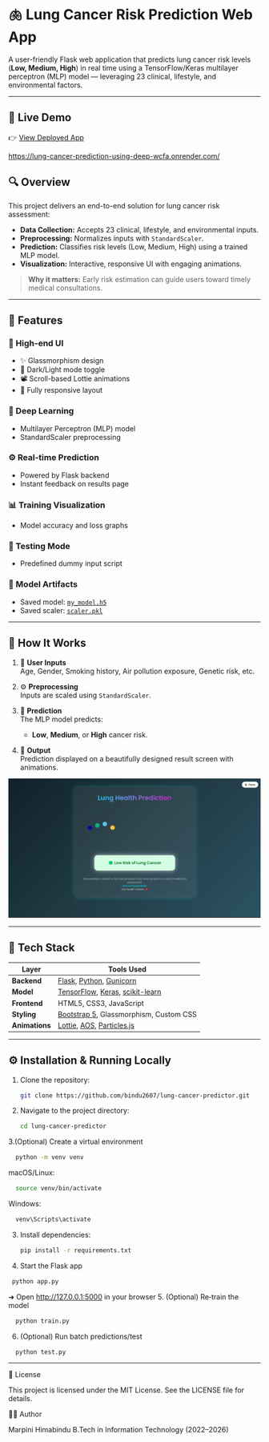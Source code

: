 # 🫁 Lung Cancer Risk Prediction Web App

A user-friendly Flask web application that predicts lung cancer risk levels (**Low, Medium, High**) in real time using a TensorFlow/Keras multilayer perceptron (MLP) model — leveraging 23 clinical, lifestyle, and environmental factors.

---

## 🚀 Live Demo

👉 [View Deployed App](#)  

https://lung-cancer-prediction-using-deep-wcfa.onrender.com/


## 🔍 Overview

This project delivers an end-to-end solution for lung cancer risk assessment:

- **Data Collection:** Accepts 23 clinical, lifestyle, and environmental inputs.
- **Preprocessing:** Normalizes inputs with `StandardScaler`.
- **Prediction:** Classifies risk levels (Low, Medium, High) using a trained MLP model.
- **Visualization:** Interactive, responsive UI with engaging animations.

> **Why it matters:** Early risk estimation can guide users toward timely medical consultations.

---

## 🎯 Features

### 🌟 High-end UI
- ✨ Glassmorphism design
- 🌙 Dark/Light mode toggle
- 📽️ Scroll-based Lottie animations
- 📱 Fully responsive layout

### 🧠 Deep Learning
- Multilayer Perceptron (MLP) model
- StandardScaler preprocessing

### ⚙️ Real-time Prediction
- Powered by Flask backend
- Instant feedback on results page

### 📊 Training Visualization
- Model accuracy and loss graphs

### 🧪 Testing Mode
- Predefined dummy input script

### 💾 Model Artifacts
- Saved model: [`my_model.h5`](my_model.h5)
- Saved scaler: [`scaler.pkl`](scaler.pkl)

---

## 🚀 How It Works

1. 📝 **User Inputs**  
   Age, Gender, Smoking history, Air pollution exposure, Genetic risk, etc.

2. ⚙️ **Preprocessing**  
   Inputs are scaled using `StandardScaler`.

3. 🧠 **Prediction**  
   The MLP model predicts:  
   - **Low**, **Medium**, or **High** cancer risk.

4. 🎨 **Output**  
   Prediction displayed on a beautifully designed result screen with animations.

![Results Preview](screenshots/result.JPG)

---

## 🎨 Tech Stack

| Layer        | Tools Used                                         |
|--------------|----------------------------------------------------|
| **Backend**  | [Flask](https://flask.palletsprojects.com/), [Python](https://www.python.org/), [Gunicorn](https://gunicorn.org/) |
| **Model**    | [TensorFlow](https://www.tensorflow.org/), [Keras](https://keras.io/), [scikit-learn](https://scikit-learn.org/) |
| **Frontend** | HTML5, CSS3, JavaScript                            |
| **Styling**  | [Bootstrap 5](https://getbootstrap.com/), Glassmorphism, Custom CSS |
| **Animations** | [Lottie](https://lottiefiles.com/), [AOS](https://michalsnik.github.io/aos/), [Particles.js](https://vincentgarreau.com/particles.js/) |

---

## ⚙️ Installation & Running Locally

1. Clone the repository:
   ```bash
   git clone https://github.com/bindu2607/lung-cancer-predictor.git
   ```
2. Navigate to the project directory:
   ```bash
   cd lung-cancer-predictor
   ```
3.(Optional) Create a virtual environment
 ```bash
   python -m venv venv
   ```
   macOS/Linux:
 ```bash
   source venv/bin/activate
   ```
  Windows:
 ```bash
   venv\Scripts\activate
   ```
3. Install dependencies:
   ```bash
   pip install -r requirements.txt
   ```
4. Start the Flask app
 ```bash
  python app.py
   ```
 ➜ Open http://127.0.0.1:5000 in your browser
5. (Optional) Re‑train the model
 ```bash
   python train.py
   ```
6. (Optional) Run batch predictions/test
 ```bash
   python test.py
   ```
---
📄 License

This project is licensed under the MIT License. See the LICENSE file for details.

👩‍💻 Author

Marpini Himabindu
B.Tech in Information Technology (2022–2026)


